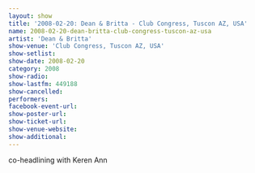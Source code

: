```yaml
---
layout: show
title: '2008-02-20: Dean & Britta - Club Congress, Tuscon AZ, USA'
name: 2008-02-20-dean-britta-club-congress-tuscon-az-usa
artist: 'Dean & Britta'
show-venue: 'Club Congress, Tuscon AZ, USA'
show-setlist: 
show-date: 2008-02-20
category: 2008
show-radio: 
show-lastfm: 449188
show-cancelled: 
performers: 
facebook-event-url: 
show-poster-url: 
show-ticket-url: 
show-venue-website: 
show-additional: 
---
```


co-headlining with Keren Ann